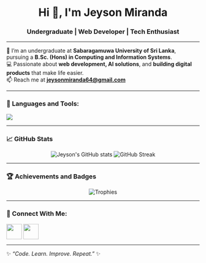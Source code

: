 <h1 align="center">Hi 👋, I'm Jeyson Miranda</h1>
<h3 align="center">Undergraduate | Web Developer | Tech Enthusiast</h3>

---

🌱 I’m an undergraduate at **Sabaragamuwa University of Sri Lanka**, pursuing a **B.Sc. (Hons) in Computing and Information Systems**.  
💻 Passionate about **web development, AI solutions**, and **building digital products** that make life easier.  
📫 Reach me at **jeysonmiranda64@gmail.com**  

---

### 🧰 Languages and Tools:
<p align="left">
  <img src="https://skillicons.dev/icons?i=html,css,mongodb,python,java,mysql,git,github,figma,vscode&perline=7" />
</p>

---

### 📈 GitHub Stats
<p align="center">
  <img src="https://github-readme-stats.vercel.app/api?username=Jeyson05&show_icons=true&theme=dark" alt="Jeyson's GitHub stats" />
  <img src="https://github-readme-streak-stats.herokuapp.com/?user=Jeyson05&theme=dark" alt="GitHub Streak" />
</p>

---

### 🏆 Achievements and Badges
<p align="center">
  <img src="https://github-profile-trophy.vercel.app/?username=Jeyson05&theme=darkhub&no-frame=true&margin-w=10" alt="Trophies" />
</p>

---

### 🔗 Connect With Me:
<p align="left">
<a href="https://www.linkedin.com/in/jeyson-miranda/" target="blank"><img align="center" src="https://skillicons.dev/icons?i=linkedin" height="40" /></a>
<a href="https://github.com/Jeyson05" target="blank"><img align="center" src="https://skillicons.dev/icons?i=github" height="40" /></a>
</p>

---

✨ *“Code. Learn. Improve. Repeat.”* ✨

